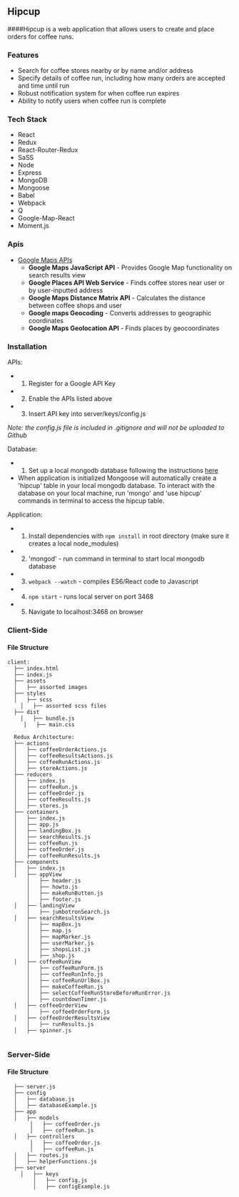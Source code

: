 ## Hipcup 
####Hipcup is a web application that allows users to create and place orders for coffee runs. 

### Features 
* Search for coffee stores nearby or by name and/or address
* Specify details of coffee run, including how many orders are accepted and time until run
* Robust notification system for when coffee run expires 
* Ability to notify users when coffee run is complete 

### Tech Stack
* React 
* Redux 
* React-Router-Redux
* SaSS 
* Node 
* Express
* MongoDB
* Mongoose 
* Babel 
* Webpack
* Q
* Google-Map-React 
* Moment.js

### Apis 
* [Google Maps APIs](https://developers.google.com/maps/?hl=en/)
  * **Google Maps JavaScript API** - Provides Google Map functionality on search results view 
  * **Google Places API Web Service** - Finds coffee stores near user or by user-inputted address 
  * **Google Maps Distance Matrix API** - Calculates the distance between coffee shops and user 
  * **Google maps Geocoding** - Converts addresses to geographic coordinates 
  * **Google Maps Geolocation API** - Finds places by geocoordinates 

### Installation 

APIs:
* 1. Register for a Google API Key 
* 2. Enable the APIs listed above 
* 3. Insert API key into server/keys/config.js 

_Note: the config.js file is included in .gitignore and will not be uploaded to Github_

Database: 
* 1. Set up a local mongodb database following the instructions [here](https://docs.mongodb.org/manual/installation/)
* When application is initialized Mongoose will automatically create a 'hipcup' table in your local mongodb database. To interact with the database on your local machine, run 'mongo' and 'use hipcup' commands in terminal to access the hipcup table. 

Application: 
* 1. Install dependencies with `npm install` in root directory (make sure it creates a local node_modules)
* 2. 'mongod' - run command in terminal to start local mongodb database 
* 3. `webpack --watch` - compiles ES6/React code to Javascript 
* 4. `npm start` - runs local server on port 3468
* 5. Navigate to localhost:3468 on browser 

### Client-Side 

#### File Structure 
```
client: 
  ├── index.html
  ├── index.js
  ├── assets
  │   ├── assorted images 
  ├── styles 
  │   ├── scss 
    │   ├── assorted scss files 
  ├── dist 
    │   ├── bundle.js
     │   ├── main.css 
     
  Redux Architecture:
  ├── actions 
  │   ├── coffeeOrderActions.js
  │   ├── coffeeResultsActions.js
  │   ├── coffeeRunActions.js
  │   ├── storeActions.js
  ├── reducers  
  │   ├── index.js
  │   ├── coffeeRun.js
  │   ├── coffeeOrder.js
  │   ├── coffeeResults.js  
  │   ├── stores.js
  ├── containers 
  │   ├── index.js  
  │   ├── app.js
  │   ├── landingBox.js
  │   ├── searchResults.js
  │   ├── coffeeRun.js
  │   ├── coffeeOrder.js
  │   ├── coffeeRunResults.js
  ├── components 
  │   ├── index.js  
  │   ├── appView   
      │   ├── header.js
      │   ├── howto.js
      │   ├── makeRunButton.js
      │   ├── footer.js
  │   ├── landingView
      │   ├── jumbotronSearch.js
  │   ├── searchResultsView
      │   ├── mapBox.js
      │   ├── map.js
      │   ├── mapMarker.js
      │   ├── userMarker.js
      │   ├── shopsList.js
      │   ├── shop.js
  │   ├── coffeeRunView
      │   ├── coffeeRunForm.js
      │   ├── coffeeRunInfo.js
      │   ├── coffeeRunUrlBox.js
      │   ├── makeCoffeeRun.js
      │   ├── selectCoffeeRunStoreBeforeRunError.js
      │   ├── countdownTimer.js
  │   ├── coffeeOrderView
      │   ├── coffeeOrderForm.js
  │   ├── coffeeOrderResultsView 
      │   ├── runResults.js
  │   ├── spinner.js 
  
```
### Server-Side 

#### File Structure 
```
  ├── server.js
  ├── config 
  │   ├── database.js 
  │   ├── databaseExample.js 
  ├── app 
  │   ├── models
       │   ├── coffeeOrder.js
       │   ├── coffeeRun.js 
  │   ├── controllers 
       │   ├── coffeeOrder.js
       │   ├── coffeeRun.js 
  │   ├── routes.js
  │   ├── helperFunctions.js 
  ├── server
    │   ├── keys
        │   ├── config.js 
        │   ├── configExample.js 
